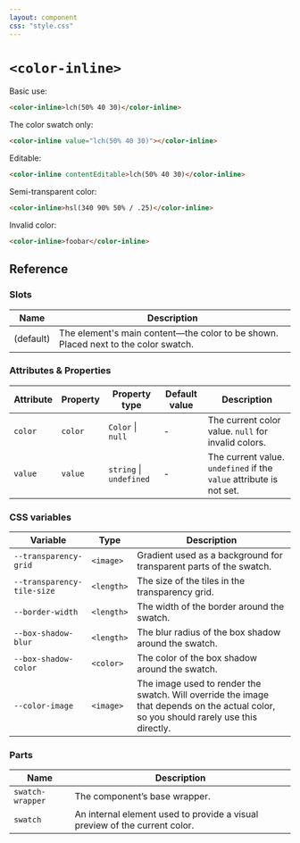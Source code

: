 ```yaml
---
layout: component
css: "style.css"
---
```


# `<color-inline>`

Basic use:

<html-demo adjust="font-size">

```html
<color-inline>lch(50% 40 30)</color-inline>
```
</html-demo>

The color swatch only:

```html
<color-inline value="lch(50% 40 30)"></color-inline>
```

Editable:
```html
<color-inline contentEditable>lch(50% 40 30)</color-inline>
```

Semi-transparent color:
```html
<color-inline>hsl(340 90% 50% / .25)</color-inline>
```

Invalid color:

```html
<color-inline>foobar</color-inline>
```

## Reference

### Slots

| Name | Description |
|------|-------------|
| (default) | The element's main content—the color to be shown. Placed next to the color swatch. |

### Attributes & Properties

| Attribute | Property | Property type | Default value | Description |
|-----------|----------|---------------|---------------|-------------|
| `color` | `color` | `Color` &#124; `null` | - | The current color value. `null` for invalid colors. |
| `value` | `value` | `string` &#124; `undefined` | - | The current value. `undefined` if the `value` attribute is not set. |


### CSS variables

| Variable | Type | Description |
|----------|---------------|-------------|
| `--transparency-grid` | `<image>` | Gradient used as a background for transparent parts of the swatch. |
| `--transparency-tile-size` | `<length>` | The size of the tiles in the transparency grid. |
| `--border-width` | `<length>` | The width of the border around the swatch. |
| `--box-shadow-blur` | `<length>` | The blur radius of the box shadow around the swatch. |
| `--box-shadow-color` | `<color>` | The color of the box shadow around the swatch. |
| `--color-image` | `<image>` | The image used to render the swatch. Will override the image that depends on the actual color, so you should rarely use this directly. |

### Parts

| Name | Description |
|------|-------------|
| `swatch-wrapper` | The component’s base wrapper. |
| `swatch` | An internal element used to provide a visual preview of the current color. |